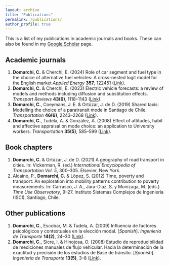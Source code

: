 ```yaml
---
layout: archive
title: "Publications"
permalink: /publications/
author_profile: true
---
```


This is a list of my publications in academic journals and books. These can also be found in my [Google Scholar](https://scholar.google.cl/citations?user=Fw626VgAAAAJ&hl=en) page.

## Academic journals

1. **Domarchi, C.** & Cherchi, E. (2024) Role of car segment and fuel type in the choice of alternative fuel vehicles: A cross-nested logit model for the English market _Applied Energy_ **357**, 122451 ([Link](https://doi.org/10.1016/j.apenergy.2023.122451)).
2. **Domarchi, C.** & Cherchi, E. (2023) Electric vehicle forecasts: a review of models and methods including diffusion and substitution effects. _Transport Reviews_ **43(6)**, 1118–1143 ([Link](https://doi.org/10.1080/01441647.2023.2195687)).
3. **Domarchi, C.**, Coeymans, J. E. & Ortúzar, J. de D. (2019) Shared taxis: Modelling the choice of a paratransit mode in Santiago de Chile. _Transportation_ **46(6)**, 2243–2268 ([Link](https://doi.org/10.1007/s11116-018-9926-z)).
4. **Domarchi, C.**, Tudela, A. & González, A. (2008) Effect of attitudes, habit and affective appraisal on mode choice: an application to University workers. _Transportation_ **35(5)**, 585–599 ([Link](https://doi.org/10.1007/s11116-008-9168-6)).


## Book chapters
1. **Domarchi, C.** & Ortúzar, J. de D. (2021) A geography of road transport in cities. In: Vickerman, R. (ed.) _International Encyclopedia of Transportation Vol. 5_, 300–305. Elsevier, New York.
2. Alcaíno, P., **Domarchi, C.** & López, S. (2012) Time, poverty and transport: An exploration into mobility patterns contribution to poverty measurements. In: Carrasco, J. A., Jara-Díaz, S. y Munizaga, M. (eds.) _Time Use Observatory_, 9–27. Instituto Sistemas Complejos de Ingeniería (ISCI), Santiago, Chile.



## Other publications
1. **Domarchi, C.**, Escobar, M. & Tudela, A. (2009) Influencia de factores psicológicos y contextuales en la elección modal. [*Spanish*]. _Ingeniería de Transporte_ **14(2)**, 24–30 ([Link](https://ingenieriadetransporte.org/index.php/sochitran/article/view/111/36)).
2. **Domarchi, C.**, Sicre, I. & Hinojosa, O. (2008) Estudio de reproducibilidad de mediciones manuales de flujo vehicular. Hacia la determinación de la exactitud y precisión de los estudios de Base de tránsito. [*Spanish*]. _Ingeniería de Transporte_ **13(5)**, 3–8 ([Link](http://www.ingenieriadetransporte.org/index.php/sochitran/article/view/98/43)).